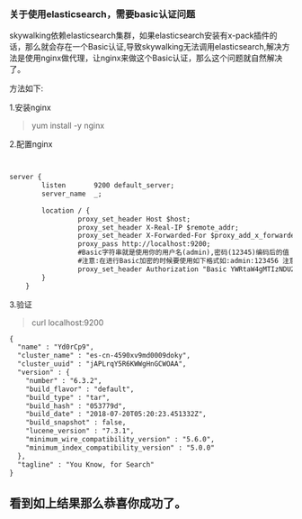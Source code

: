 ### 关于使用elasticsearch，需要basic认证问题

skywalking依赖elasticsearch集群，如果elasticsearch安装有x-pack插件的话，那么就会存在一个Basic认证,导致skywalking无法调用elasticsearch,解决方法是使用nginx做代理，让nginx来做这个Basic认证，那么这个问题就自然解决了。

方法如下:

1.安装nginx

> yum install -y nginx


2.配置nginx

```xml


server {
        listen       9200 default_server;
        server_name  _;
        
        location / {
                 proxy_set_header Host $host;
                 proxy_set_header X-Real-IP $remote_addr;
                 proxy_set_header X-Forwarded-For $proxy_add_x_forwarded_for;
                 proxy_pass http://localhost:9200;
                 #Basic字符串就是使用你的用户名(admin),密码(12345)编码后的值
                 #注意:在进行Basic加密的时候要使用如下格式如:admin:123456 注意中间有个冒号
                 proxy_set_header Authorization "Basic YWRtaW4gMTIzNDU2";
        }
    }


```

3.验证

> curl localhost:9200

```xml
{
  "name" : "Yd0rCp9",
  "cluster_name" : "es-cn-4590xv9md0009doky",
  "cluster_uuid" : "jAPLrqY5R6KWWgHnGCWOAA",
  "version" : {
    "number" : "6.3.2",
    "build_flavor" : "default",
    "build_type" : "tar",
    "build_hash" : "053779d",
    "build_date" : "2018-07-20T05:20:23.451332Z",
    "build_snapshot" : false,
    "lucene_version" : "7.3.1",
    "minimum_wire_compatibility_version" : "5.6.0",
    "minimum_index_compatibility_version" : "5.0.0"
  },
  "tagline" : "You Know, for Search"
}


```

## 看到如上结果那么恭喜你成功了。
